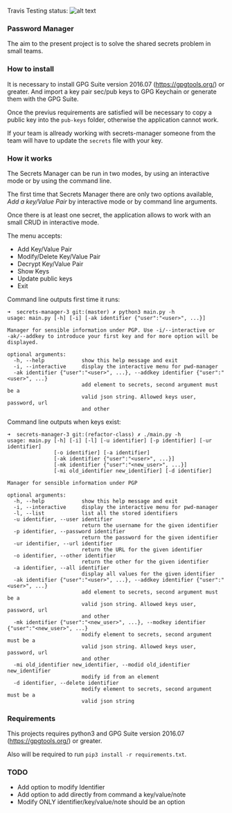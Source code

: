 Travis Testing status:
![alt text](https://travis-ci.org/RcdFdz/secrets-manager-3.svg?branch=master "Test status")

### Password Manager
The aim to the present project is to solve the shared secrets problem in small teams.

### How to install
It is necessary to install GPG Suite version 2016.07 (https://gpgtools.org/) or greater. And import a key pair sec/pub keys to GPG Keychain or generate them with the GPG Suite.

Once the previus requirements are satisfied will be necessary to copy a public key into the `pub-keys` folder, otherwise the application cannot work.

If your team is allready working with secrets-manager someone from the team will have to update the `secrets` file with your key.

### How it works
The Secrets Manager can be run in two modes, by using an interactive mode or by using the command line.

The first time that Secrets Manager there are only two options available, _Add a key/Value Pair_ by interactive mode or by command line arguments.

Once there is at least one secret, the application allows to work with an small CRUD in interactive mode.

The menu accepts:
* Add Key/Value Pair
* Modify/Delete Key/Value Pair
* Decrypt Key/Value Pair
* Show Keys
* Update public keys
* Exit

Command line outputs first time it runs:
```
➜  secrets-manager-3 git:(master) ✗ python3 main.py -h
usage: main.py [-h] [-i] [-ak identifier {"user":"<user>", ...}]

Manager for sensible information under PGP. Use -i/--interactive or
-ak/--addkey to introduce your first key and for more option will be
displayed.

optional arguments:
  -h, --help            show this help message and exit
  -i, --interactive     display the interactive menu for pwd-manager
  -ak identifier {"user":"<user>", ...}, --addkey identifier {"user":"<user>", ...}
                        add element to secrets, second argument must be a
                        valid json string. Allowed keys user, password, url
                        and other
```
Command line outputs when keys exist:
```
➜  secrets-manager-3 git:(refactor-class) ✗ ./main.py -h
usage: main.py [-h] [-i] [-l] [-u identifier] [-p identifier] [-ur identifier]
               [-o identifier] [-a identifier]
               [-ak identifier {"user":"<user>", ...}]
               [-mk identifier {"user":"<new_user>", ...}]
               [-mi old_identifier new_identifier] [-d identifier]

Manager for sensible information under PGP

optional arguments:
  -h, --help            show this help message and exit
  -i, --interactive     display the interactive menu for pwd-manager
  -l, --list            list all the stored identifiers
  -u identifier, --user identifier
                        return the username for the given identifier
  -p identifier, --password identifier
                        return the password for the given identifier
  -ur identifier, --url identifier
                        return the URL for the given identifier
  -o identifier, --other identifier
                        return the other for the given identifier
  -a identifier, --all identifier
                        display all values for the given identifier
  -ak identifier {"user":"<user>", ...}, --addkey identifier {"user":"<user>", ...}
                        add element to secrets, second argument must be a
                        valid json string. Allowed keys user, password, url
                        and other
  -mk identifier {"user":"<new_user>", ...}, --modkey identifier {"user":"<new_user>", ...}
                        modify element to secrets, second argument must be a
                        valid json string. Allowed keys user, password, url
                        and other
  -mi old_identifier new_identifier, --modid old_identifier new_identifier
                        modify id from an element
  -d identifier, --delete identifier
                        modify element to secrets, second argument must be a
                        valid json string
```
### Requirements
This projects requires python3 and GPG Suite version 2016.07 (https://gpgtools.org/) or greater.

Also will be required to run `pip3 install -r requirements.txt`.

### TODO

* Add option to modify Identifier
* Add option to add directly from command a key/value/note
* Modify ONLY identifier/key/value/note should be an option
